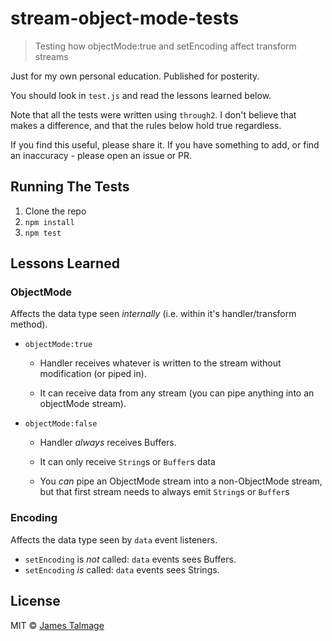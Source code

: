 # stream-object-mode-tests

> Testing how objectMode:true and setEncoding affect transform streams

Just for my own personal education. Published for posterity.

You should look in `test.js` and read the lessons learned below.

Note that all the tests were written using `through2`. I don't believe that makes a difference, and that the rules below hold true regardless.

If you find this useful, please share it. If you have something to add, or find an inaccuracy - please open an issue or PR.

## Running The Tests

1. Clone the repo
2. `npm install`
3. `npm test`

## Lessons Learned

### ObjectMode

Affects the data type seen *internally* (i.e. within it's handler/transform method).

- `objectMode:true`

  - Handler receives whatever is written to the stream without modification (or piped in).

  - It can receive data from any stream (you can pipe anything into an objectMode stream).

- `objectMode:false`

  - Handler *always* receives Buffers.

  - It can only receive `String`s or `Buffer`s data

  - You *can* pipe an ObjectMode stream into a non-ObjectMode stream, but that first stream needs to always emit `String`s or `Buffer`s


### Encoding

Affects the data type seen by `data` event listeners.

- `setEncoding` is *not* called: `data` events sees Buffers.
- `setEncoding` *is* called: `data` events sees Strings.

## License

MIT © [James Talmage](http://github.com/jamestalmage)
